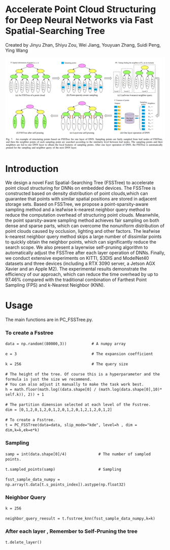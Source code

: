 # Accelerate Point Cloud Structuring for Deep Neural Networks via Fast Spatial-Searching Tree

Created by Jinyu Zhan, Shiyu Zou, Wei Jiang, Youyuan Zhang, Suidi Peng, Ying Wang

![](pics/pipeline.png)

# Introduction

We design a novel Fast Spatial-Searching Tree (FSSTree) to accelerate point cloud structuring for DNNs on embedded devices. The FSSTree is constructed based on density distribution of point clouds,which can guarantee that points with similar spatial positions are stored in adjacent storage sets. Based on FSSTree, we propose a point-sparsity-aware sampling method and a leafwise k-nearest neighbor query method to reduce the computation overhead of structuring point clouds. Meanwhile, the point sparsity-aware sampling method achieves fair sampling on both dense and sparse parts, which can overcome the nonuniform distribution of point clouds caused by occlusion, lighting and other factors. The leafwise k-nearest neighbor query method skips a large number of dissimilar points to quickly obtain the neighbor points, which can significantly reduce the search scope. We also present a layerwise self-pruning algorithm to automatically adjust the FSSTree after each layer operation of DNNs. Finally, we conduct extensive experiments on KITTI, S3DIS and ModelNet40 datasets and three devices (including a RTX 3090 server, a Jetson AGX Xavier and an Apple M2). The experimental results demonstrate the efficiency of our approach, which can reduce the time overhead by up to 97.46% compared with the traditional combination of Farthest Point Sampling (FPS) and k-Nearest Neighbor (KNN).


# Usage

The main functions are in PC_FSSTree.py. 

### To create a Fsstree

```
data = np.random((80000,3))           # A numpy array

e = 3                                 # The expansion coefficient

k = 256                               # The query size

# The height of the tree. Of course this is a hyperparameter and the formula is just the size we recommend.
# You can also adjust it manually to make the task work best.
h = math.floor(math.log((data.shape[0] / (math.log(data.shape[0],10)* self.k)), 2)) + 1

# The partition dimension selected at each level of the Fsstree.
dim = [0,1,2,0,1,2,0,1,2,0,1,2,0,1,2,1,2,0,1,2]

# To create a Fsstree.
t = PC_FSSTree(data=data, slip_mode="kde", level=h , dim = dim,k=k,ek=e*k)
```

### Sampling

```
samp = int(data.shape[0]/4)              # The number of sampled points.

t.sampled_points(samp)                   # Sampling

fsst_sample_data_numpy = np.array(t.data[t.s_points_index]).astype(np.float32)  

```


### Neighbor Query

```
k = 256

neighbor_query_reesult = t.fsstree_knn(fsst_sample_data_numpy,k=k)

```


### After each layer , Remember to Self-Pruning the tree

```
t.delete_layer()

```
